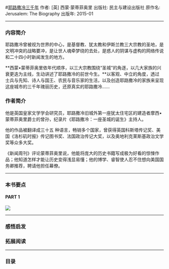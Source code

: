 #[耶路撒冷三千年](https://book.douban.com/subject/25886351/)
作者:  [英] 西蒙·蒙蒂菲奥里
出版社: 民主与建设出版社
原作名: Jerusalem: The Biography
出版年: 2015-01
***
### 内容简介 
耶路撒冷曾被视为世界的中心，是基督教、犹太教和伊斯兰教三大宗教的圣地，是文明冲突的战略要冲，是让世人魂牵梦绕的去处，是惑人的阴谋与虚构的网络传说和二十四小时新闻发生的地方。

**西蒙•蒙蒂菲奥里依年代顺序，以三大宗教围绕“圣城”的角逐，以几大家族的兴衰更迭为主线，生动讲述了耶路撒冷的前世今生。**以客观、中立的角度，透过士兵与先知、诗人与国王、农民与音乐家的生活，以及创造耶路撒冷的家族来呈现这座城市的三千年瑰丽历史，还原真实的耶路撒冷……

### 作者简介 
他是英国皇家文学学会研究员，耶路撒冷旧城外第一座犹太住宅区的建造者摩西•蒙蒂菲奥里爵士的曾孙，纪录片《耶路撒冷：一座圣城的诞生》主持人。

他的作品被翻译成三十五 种语言，畅销多个国家，曾获得英国科斯塔传记奖、美国《洛杉矶时报》传记图书奖、法国政治传记大奖，以及奥地利克莱斯基政治文学奖等众多大奖。

《新闻周刊》评论蒙蒂菲奥里说，他能将庞大的历史书籍写成极为好看的惊悚作品；他知道怎样才能让历史变得浅显易懂；他的博学、睿智使人忍不住想向美国国务卿推荐，聘请他担任幕僚。
***
### 本书要点
#### PART 1 

![](./_image/2017-05-20-13-32-19.jpg)

***
### 感悟启发
### 拓展阅读
***
### 目录
